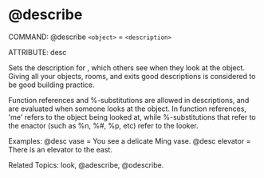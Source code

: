 # @describe

COMMAND:   @describe `<object>` = `<description>`

ATTRIBUTE: desc

Sets the description for <object>, which others see when they look at the
object.  Giving all your objects, rooms, and exits good descriptions is
considered to be good building practice.

Function references and %-substitutions are allowed in descriptions, and
are evaluated when someone looks at the object.  In function references,
'me' refers to the object being looked at, while %-substitutions that refer
to the enactor (such as %n, %#, %p, etc) refer to the looker.

Examples:
  <object> @desc vase = You see a delicate Ming vase.
  <exit>   @desc elevator = There is an elevator to the east.

Related Topics: look, @adescribe, @odescribe.
